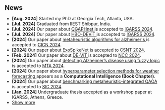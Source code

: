 <h2 style="margin: 60px 0px 10px;">News</h2>

<div class="justify-text-70">

  <ul>
    <!-- 1 -->
    <li><strong>[Aug. 2024]</strong> Started my PhD at Georgia Tech, Atlanta, USA.</li>
    <!-- 2 -->
    <li><strong>[Jul. 2024]</strong> Graduated from IIEST Shibpur, India.</li>
    <!-- 3 -->
    <li><strong>[Jul. 2024]</strong> Our paper about 
      <a href="./publications/#qgaphnet_quantum_genetic_algorithm_based_hybrid_qlstm_model_for_soil_moisture_estimation">
        QGAPHnet
      </a> 
      is accepted to 
      <a href="https://ieeexplore.ieee.org/stamp/stamp.jsp?tp=&arnumber=10641651">IGARSS 2024</a>.
    </li>
    <!-- 4 -->
    <li><strong>[Jul. 2024]</strong> Our paper about 
      <a href="./publications/#hbo-devit_vision_transformer_based_attention_guided_evolutionary_architecture">
        HBO-DEViT
      </a> 
      is accepted to 
      <a href="https://ieeexplore.ieee.org/document/10641319">IGARSS 2024</a>.
    </li>
    <!-- 5 -->
    <li><strong>[2024]</strong> Our paper about 
      <a href="./publications/#a_comparative_analysis_on_metaheuristic_algorithms_based_vision_transformer_model">
        metaheuristic algorithms for alzheimer's
      </a> 
      is accepted to 
      <a href="https://ieeexplore.ieee.org/abstract/document/10402213">CICN 2024</a>.
    </li>
    <!-- 6 -->
    <li><strong>[2024]</strong> Our paper about 
      <a href="./publications/#exospikenet_a_light_curve_analysis_based_spiking_neural_network_for_exoplanet_detection">
        ExoSpikeNet
      </a> 
      is accepted to 
      <a href="https://ieeexplore.ieee.org/abstract/document/10545663">CSNT 2024</a>.
    </li>
    <!-- 7 -->
    <li><strong>[Feb. 2024]</strong> Our paper about 
      <a href="./publications/#devit_state_of_the_art_vision_transformer_model_for_early_detection_of_alzheimers_disease">
        DE-ViT
      </a> 
      is accepted to 
      <a href="https://ieeexplore.ieee.org/abstract/document/10485683">NCC 2024</a>.
    </li>
    <!-- 8 -->
    <li><strong>[2024]</strong> Our paper about 
      <a href="./publications/#on_the_detection_of_alzheimers_disease_using_fuzzy_logic_based_majority_voter_classifier">
        detecting Alzheimer’s disease using fuzzy logic
      </a> 
      is accepted to 
      <a href="https://link.springer.com/article/10.1007/s11042-022-13184-5">MTA 2024</a>.
    </li>
    <!-- 9 -->
    <li><strong>[2024]</strong> Our paper about 
      <a href="./publications/#a_survey_of_hyperparameter_selection_methods_for_weather_forecasting_using_machine_learning">
        hyperparameter selection methods for weather forecasting
      </a> 
      appears as a 
      <strong>Computational Intelligence (Book Chapter)</strong>.
    </li>
    <!-- 10 -->
    <li><strong>[2024]</strong> Our paper about 
      <a href="./publications/#benchmarking_metaheuristic_integrated_qaoa_against_quantum_annealing">
        benchmarking metaheuristic-integrated QAOA
      </a> 
      is accepted to 
      <a href="https://link.springer.com/chapter/10.1007/978-3-031-62269-4_42">SIC 2024</a>.
    </li>
    <!-- 11 -->
    <li><strong>[Jan. 2024]</strong> Undergraduate thesis accepted as a workshop paper at IGARSS, Athens, Greece.</li>
    <li><a href="#" onclick="toggleVis(this); return false;">Show more</a></li>

  </ul>

  <div id="newsmore" style="display:none">
    <ul>
      <!-- 1 -->
      <li><strong>[Dec. 2023]</strong> Awarded the IEEE VLSI Design Conference Fellowship among a large pool of applicants.</li>
      <!-- 2 -->
      <li><strong>[2023]</strong> Our paper about 
        <a href="./publications/#comparative_evaluation_of_metaheuristic_algorithms_for_hyperparameter_selection_in_short_term_weather_forecasting">
          comparative evaluation of metaheuristic algorithms
        </a> 
        is accepted to ECTA 2023.
      </li>
      <!-- 3 -->
      <li><strong>[2023]</strong> Our paper about 
        <a href="./publications/#differential_evolution_algorithm_based_hyperparameter_selection_of_gated_recurrent_unit_for_electrical_load_forecasting">
          DE-based (GRU) for load forecasting
        </a> 
        is accepted to BRICS 2023.
      </li>
      <!-- 4 -->
      <li><strong>[2023]</strong> Our paper about 
        <a href="./publications/#qgaphensemble_combining_hybrid_qlstm_network_ensemble_via_adaptive_weighting_for_short_term_weather_forecasting">
          QGAPHEnsemble
        </a> 
        is accepted to SSCI 2023.
      </li>
      <!-- 5 -->
      <li><strong>[2023]</strong> Our paper about 
        <a href="./publications/#differential_evolution_algorithm_based_hyperparameters_selection_of_transformer_neural_network_model_for_load_forecasting">
          DE-based hyperparameters for transformers
        </a> 
        is accepted to SSCI 2023.
      </li>
      <!-- 6 -->
      <li><strong>[2023]</strong> Our paper about 
        <a href="./publications/#differential_evolution_algorithm_based_hyperparameters_selection_of_convolutional_neural_network_for_speech_command_recognition">
          DE-based hyperparameters for CNN (speech command recognition)
        </a> 
        is accepted to ECTA 2023.
      </li>
      <!-- 7 -->
      <li><strong>[2023]</strong> Our paper 
        <a href="./publications/#online_hyperparameter_optimization_for_class_incremental_learning">
          “Online Hyperparameter Optimization for Class-Incremental Learning”
        </a> 
        is accepted to AAAI 2023.
      </li>
      <!-- 8 -->
      <li><strong>[2023]</strong> Our work 
        <a href="./publications/#deepeyenet_adaptive_genetic_bayesian_algorithm_based_hybrid_convnexttiny_framework">
          “DeepEyeNet”
        </a> 
        is published as a preprint.
      </li>
      <!-- 9 -->
      <li><strong>[Apr. 2023]</strong> Awarded the IEEE CIS Travel Grant to present at SSCI, Mexico.</li>
      <!-- 10 -->
      <li><strong>[Jan.–Feb. 2023]</strong> Completed 
        <em>QxQ: Quantum Winter School</em> at Microsoft Azure &amp; TCS R&amp;D.
      </li>
      <!-- 11 -->
      <li><strong>[Dec. 2022]</strong> Awarded the prestigious Mitacs Globalink Research Scholarship to pursue research at McMaster University, Canada.</li>
    </ul>
  </div>
</div>
